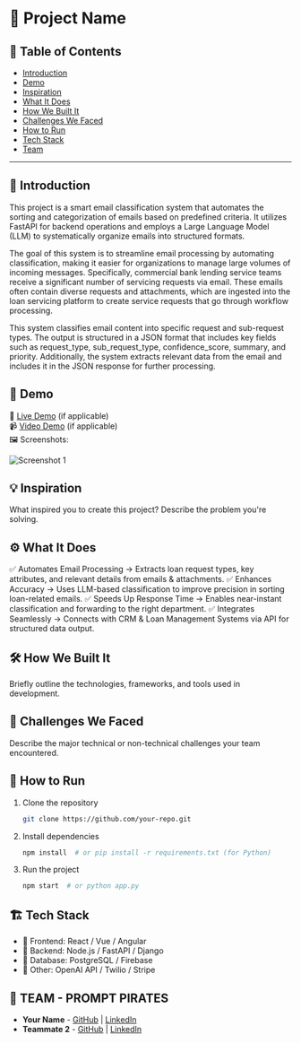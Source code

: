 # 🚀 Project Name

## 📌 Table of Contents
- [Introduction](#introduction)
- [Demo](#demo)
- [Inspiration](#inspiration)
- [What It Does](#what-it-does)
- [How We Built It](#how-we-built-it)
- [Challenges We Faced](#challenges-we-faced)
- [How to Run](#how-to-run)
- [Tech Stack](#tech-stack)
- [Team](#team)

---

## 🎯 Introduction
This project is a smart email classification system that automates the sorting and categorization of emails based on predefined criteria. It utilizes FastAPI for backend operations and employs a Large Language Model (LLM) to systematically organize emails into structured formats.

The goal of this system is to streamline email processing by automating classification, making it easier for organizations to manage large volumes of incoming messages. Specifically, commercial bank lending service teams receive a significant number of servicing requests via email. These emails often contain diverse requests and attachments, which are ingested into the loan servicing platform to create service requests that go through workflow processing.

This system classifies email content into specific request and sub-request types. The output is structured in a JSON format that includes key fields such as request_type, sub_request_type, confidence_score, summary, and priority. Additionally, the system extracts relevant data from the email and includes it in the JSON response for further processing.

## 🎥 Demo
🔗 [Live Demo](#) (if applicable)  
📹 [Video Demo](#) (if applicable)  
🖼️ Screenshots:

![Screenshot 1](link-to-image)

## 💡 Inspiration
What inspired you to create this project? Describe the problem you're solving.

## ⚙️ What It Does
✅ Automates Email Processing → Extracts loan request types, key attributes, and relevant details from emails & attachments.
✅ Enhances Accuracy → Uses LLM-based classification to improve precision in sorting loan-related emails.
✅ Speeds Up Response Time → Enables near-instant classification and forwarding to the right department.
✅ Integrates Seamlessly → Connects with CRM & Loan Management Systems via API for structured data output.

## 🛠️ How We Built It
Briefly outline the technologies, frameworks, and tools used in development.

## 🚧 Challenges We Faced
Describe the major technical or non-technical challenges your team encountered.

## 🏃 How to Run
1. Clone the repository  
   ```sh
   git clone https://github.com/your-repo.git
   ```
2. Install dependencies  
   ```sh
   npm install  # or pip install -r requirements.txt (for Python)
   ```
3. Run the project  
   ```sh
   npm start  # or python app.py
   ```

## 🏗️ Tech Stack
- 🔹 Frontend: React / Vue / Angular
- 🔹 Backend: Node.js / FastAPI / Django
- 🔹 Database: PostgreSQL / Firebase
- 🔹 Other: OpenAI API / Twilio / Stripe

## 👥 TEAM - PROMPT PIRATES
- **Your Name** - [GitHub](#) | [LinkedIn](#)
- **Teammate 2** - [GitHub](#) | [LinkedIn](#)
